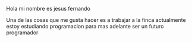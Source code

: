 Hola mi nombre es jesus fernando

Una de las cosas que me gusta hacer es a trabajar a la finca 
actualmente estoy estudiando programacion para mas adelante ser un futuro programador 
